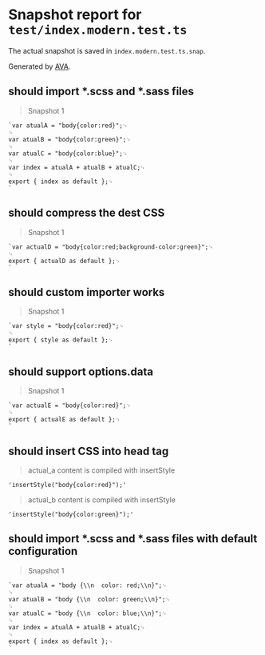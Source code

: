 # Snapshot report for `test/index.modern.test.ts`

The actual snapshot is saved in `index.modern.test.ts.snap`.

Generated by [AVA](https://avajs.dev).

## should import *.scss and *.sass files

> Snapshot 1

    `var atualA = "body{color:red}";␊
    ␊
    var atualB = "body{color:green}";␊
    ␊
    var atualC = "body{color:blue}";␊
    ␊
    var index = atualA + atualB + atualC;␊
    ␊
    export { index as default };␊
    `

## should compress the dest CSS

> Snapshot 1

    `var actualD = "body{color:red;background-color:green}";␊
    ␊
    export { actualD as default };␊
    `

## should custom importer works

> Snapshot 1

    `var style = "body{color:red}";␊
    ␊
    export { style as default };␊
    `

## should support options.data

> Snapshot 1

    `var actualE = "body{color:red}";␊
    ␊
    export { actualE as default };␊
    `

## should insert CSS into head tag

> actual_a content is compiled with insertStyle

    'insertStyle("body{color:red}");'

> actual_b content is compiled with insertStyle

    'insertStyle("body{color:green}");'

## should import *.scss and *.sass files with default configuration

> Snapshot 1

    `var atualA = "body {\\n  color: red;\\n}";␊
    ␊
    var atualB = "body {\\n  color: green;\\n}";␊
    ␊
    var atualC = "body {\\n  color: blue;\\n}";␊
    ␊
    var index = atualA + atualB + atualC;␊
    ␊
    export { index as default };␊
    `
